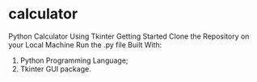 # calculator
Python Calculator Using Tkinter
Getting Started
Clone the Repository on your Local Machine
Run the .py file
Built With:
1. Python Programming Language;
2. Tkinter GUI package.
